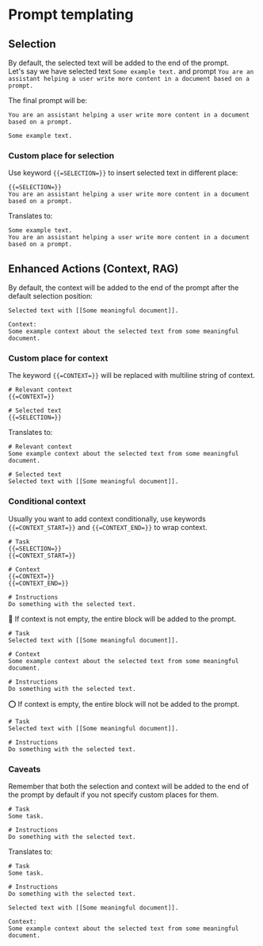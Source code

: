 # Prompt templating

## Selection
By default, the selected text will be added to the end of the prompt.  
Let's say we have selected text `Some example text.` and prompt `You are an assistant helping a user write more content in a document based on a prompt.`

The final prompt will be:
```
You are an assistant helping a user write more content in a document based on a prompt.

Some example text.
```
### Custom place for selection
Use keyword `{{=SELECTION=}}` to insert selected text in different place:
```
{{=SELECTION=}}
You are an assistant helping a user write more content in a document based on a prompt.
```
Translates to:
```
Some example text.
You are an assistant helping a user write more content in a document based on a prompt.
```


## Enhanced Actions (Context, RAG)
By default, the context will be added to the end of the prompt after the default selection position:
```
Selected text with [[Some meaningful document]].

Context:
Some example context about the selected text from some meaningful document.
```

### Custom place for context
The keyword `{{=CONTEXT=}}` will be replaced with multiline string of context.
```
# Relevant context
{{=CONTEXT=}}

# Selected text
{{=SELECTION=}}
```

Translates to:
```
# Relevant context
Some example context about the selected text from some meaningful document.

# Selected text
Selected text with [[Some meaningful document]].
```

### Conditional context
Usually you want to add context conditionally, use keywords `{{=CONTEXT_START=}}` and `{{=CONTEXT_END=}}` to wrap context.

```
# Task
{{=SELECTION=}}
{{=CONTEXT_START=}}

# Context
{{=CONTEXT=}}
{{=CONTEXT_END=}}

# Instructions
Do something with the selected text.
```

🔴 If context is not empty, the entire block will be added to the prompt.
```
# Task
Selected text with [[Some meaningful document]].

# Context
Some example context about the selected text from some meaningful document.

# Instructions
Do something with the selected text.
```

⭕️ If context is empty, the entire block will not be added to the prompt.
```
# Task
Selected text with [[Some meaningful document]].

# Instructions
Do something with the selected text.
```
### Caveats

Remember that both the selection and context will be added to the end of the prompt by default if you not specify custom places for them.
```
# Task
Some task.

# Instructions
Do something with the selected text.
```
Translates to:
```
# Task
Some task.

# Instructions
Do something with the selected text.

Selected text with [[Some meaningful document]].

Context:
Some example context about the selected text from some meaningful document.
```
